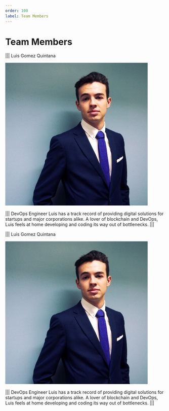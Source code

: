 ```yaml
---
order: 100
label: Team Members
---
```


# Team Members

||| Luis Gomez Quintana

![](luisphoto.png)

||| DevOps Engineer
Luis has a track record of providing digital solutions for startups and major corporations alike. A lover of blockchain and DevOps, Luis feels at home developing and coding its way out of bottlenecks.
|||

||| Luis Gomez Quintana

![](luisphoto.png)

||| DevOps Engineer
Luis has a track record of providing digital solutions for startups and major corporations alike. A lover of blockchain and DevOps, Luis feels at home developing and coding its way out of bottlenecks.
|||




